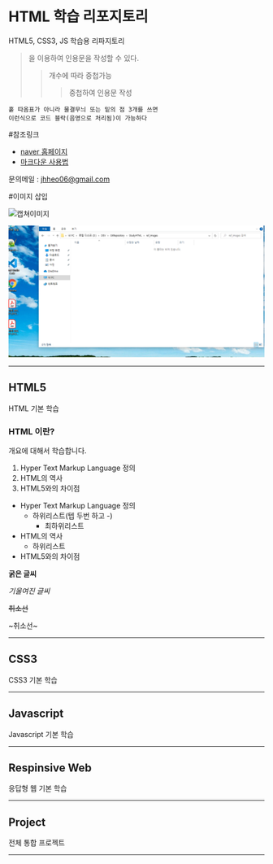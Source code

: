 # HTML 학습 리포지토리
HTML5, CSS3, JS 학습용 리파지토리

> 을 이용하여 인용문을 작성할 수 있다.
>> 개수에 따라 중첩가능 
>>> 중첩하여 인용문 작성 

```
홑 따옴표가 아니라 물결무늬 또는 밑의 점 3개를 쓰면 
이런식으로 코드 블락(음영으로 처리됨)이 가능하다 
```

#참조링크 
- [naver 홈페이지](https://www.naver.com)
- [마크다운 사용법](https://gist.github.com/ihoneymon/652be052a0727ad59601)

문의메일 : <jhheo06@gmail.com>

#이미지 삽입 

![캡쳐이미지]()

![캡쳐이미지](https://github.com/JaehyeonHeo/StudyHTML/blob/367e1835245224a32158a43714b39677b27bd3ad/ref_images/%EC%9D%B4%EB%AF%B8%EC%A7%80%20001,%202021,012616.png?raw=true)

___ 
## HTML5 
HTML 기본 학습

### HTML 이란?
개요에 대해서 학습합니다.
1. Hyper Text Markup Language 정의 
2. HTML의 역사
3. HTML5와의 차이점 

- Hyper Text Markup Language 정의 
  - 하위리스트(텝 두번 하고 -)
      - 최하위리스트
- HTML의 역사
  - 하위리스트
- HTML5와의 차이점  

__굵은 글씨__

_기울여진 글씨_

~~취소선~~

~취소선~
___ 
## CSS3
CSS3 기본 학습

___
## Javascript
Javascript 기본 학습 
___
## Respinsive Web
응답형 웹 기본 학습 
___
## Project
전체 통합 프로젝트 
___
